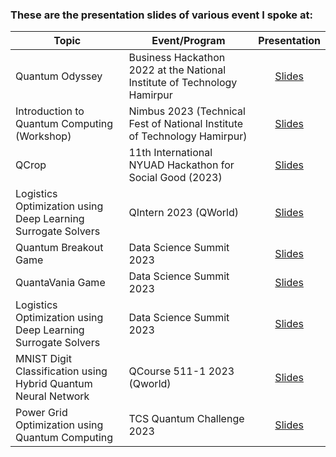 ### These are the presentation slides of various event I spoke at:

| Topic                                                          | Event/Program                                                             | Presentation                                                                             |
| -------------------------------------------------------------- | ------------------------------------------------------------------------- | :--------------------------------------------------------------------------------------: |
| Quantum Odyssey                                                | Business Hackathon 2022 at the National Institute of Technology Hamirpur  | [Slides](/Business_Hackathon_NITH_2022_QuantumOdyssey.pdf)                               |
| Introduction to Quantum Computing (Workshop)                   | Nimbus 2023 (Technical Fest of National Institute of Technology Hamirpur) | [Slides](/Team_Abraxas_Workshop_2023__Introduction_To_Quantum_Computing.pdf)             |
| QCrop                                                          | 11th International NYUAD Hackathon for Social Good (2023)                 | [Slides](/NYUAD_Hackathon_2023_QCROP.pdf)                                                |
| Logistics Optimization using Deep Learning Surrogate Solvers   | QIntern 2023 (QWorld)                                                     | [Slides](/QIntern_2023_Logistics_Optimization_using_Deep_Learning_Surrogate_Solvers.pdf) |
| Quantum Breakout Game                                          | Data Science Summit 2023                                                  | [Slides](/Data_Science_Summit_2023_Quantum_Breakout.pdf)                                 |
| QuantaVania Game                                               | Data Science Summit 2023                                                  | [Slides](/Data_Science_Summit_2023_QuantaVania.pdf)                                      |
| Logistics Optimization using Deep Learning Surrogate Solvers   | Data Science Summit 2023                                                  | [Slides](/Data_Science_Summit_2023_QROSS.pdf)                                            |
| MNIST Digit Classification using Hybrid Quantum Neural Network | QCourse 511-1 2023 (Qworld)                                               | [Slides](/QCourse511-1_MNIST_Digit_Classification_using_Hybrid_QNN.pdf)                  |
| Power Grid Optimization using Quantum Computing                | TCS Quantum Challenge 2023                                                | [Slides](/TCS_Quantum_Challenge_Power_Grid_Optimization.pdf)                             |